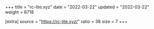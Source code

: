 +++
title = "rc-lite.xyz"
date = "2022-03-22"
updated = "2022-03-22"
weight = 6718

[extra]
source = "https://rc-lite.xyz/"
ratio = 38
size = 7
+++
